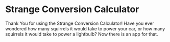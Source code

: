 # Strange Conversion Calculator
Thank You for using the Strange Conversion Calculator! Have you ever wondered how many squirrels it would take to power your car, or how many squirrels it would take to power a lightbulb? Now there is an app for that.